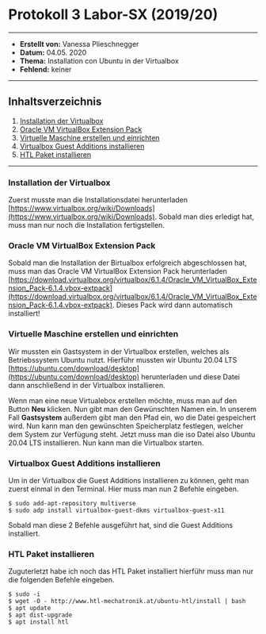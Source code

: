 # Protokoll 3 Labor-SX (2019/20)

------------------------------------------------------------

* **Erstellt von:** Vanessa Plieschnegger
* **Datum:** 04.05. 2020
* **Thema:** Installation con Ubuntu in der Virtualbox
* **Fehlend:** keiner

------------------------------------------------------------

## Inhaltsverzeichnis
1. [Installation der Virtualbox](#instalaltion-der-virtualbox)
2. [Oracle VM VirtualBox Extension Pack](#oracle-vm-virtualbox-extension-pack)
3. [Virtuelle Maschine erstellen und einrichten](#virtuelle-maschine-erstellen-und-einrichten)
4. [Virtualbox Guest Additions installieren](#virtualbox-guest-additions-installieren)
5. [HTL Paket installieren](#htl-paket-installieren)

------------------------------------------------------------

### Installation der Virtualbox
Zuerst musste man die Installationsdatei herunterladen [https://www.virtualbox.org/wiki/Downloads](https://www.virtualbox.org/wiki/Downloads).
Sobald man dies erledigt hat, muss man nur noch die Installation fertigstellen.

### Oracle VM VirtualBox Extension Pack
Sobald man die Installation der Birtualbox erfolgreich abgeschlossen hat, muss man das Oracle VM VirtualBox Extension Pack herunterladen [https://download.virtualbox.org/virtualbox/6.1.4/Oracle_VM_VirtualBox_Extension_Pack-6.1.4.vbox-extpack](https://download.virtualbox.org/virtualbox/6.1.4/Oracle_VM_VirtualBox_Extension_Pack-6.1.4.vbox-extpack).
Dieses Pack wird dann automatisch installiert!

### Virtuelle Maschine erstellen und einrichten
Wir mussten ein Gastsystem in der Virtualbox erstellen, welches als Betriebssystem Ubuntu nutzt. Hierführ mussten wir Ubuntu 20.04 LTS [https://ubuntu.com/download/desktop](https://ubuntu.com/download/desktop)
herunterladen und diese Datei dann anschließend in der Virtualbox installieren.

Wenn man eine neue Virtualebox erstellen möchte, muss man auf den Button **Neu** klicken.
Nun gibt man den Gewünschten Namen ein. In unserem Fall **Gastsystem** außerdem gibt man den Pfad ein, wo die Datei gespeichert wird.
Nun kann man den gewünschten Speicherplatz festlegen, welcher dem System zur Verfügung steht.
Jetzt muss man die iso Datei also Ubuntu 20.04 LTS installieren.
Nun kann man die Virtualbox starten.

### Virtualbox Guest Additions installieren
Um in der Virtualbox die Guest Additions installieren zu können, geht man zuerst einmal in den Terminal. Hier muss man nun 2 Befehle eingeben.
```
$ sudo add-apt-repository multiverse
$ sudo adp install virtualbox-guest-dkms virtualbox-guest-x11
```
Sobald man diese 2 Befehle ausgeführt hat, sind die Guest Additions installiert.

### HTL Paket installieren
Zuguterletzt habe ich noch das HTL Paket installiert hierführ muss man nur die folgenden Befehle eingeben.
```
$ sudo -i
$ wget -O - http://www.htl-mechatronik.at/ubuntu-htl/install | bash 
$ apt update
$ apt dist-upgrade
$ apt install htl
```
